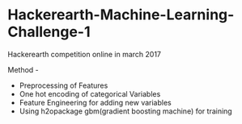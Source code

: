 # Hackerearth-Machine-Learning-Challenge-1
Hackerearth competition online in march 2017


Method - 
- Preprocessing of Features
- One hot encoding of categorical Variables
- Feature Engineering for adding new variables
- Using h2opackage gbm(gradient boosting machine) for training

